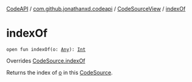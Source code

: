 [CodeAPI](../../index.md) / [com.github.jonathanxd.codeapi](../index.md) / [CodeSourceView](index.md) / [indexOf](.)

# indexOf

`open fun indexOf(o: `[`Any`](https://kotlinlang.org/api/latest/jvm/stdlib/kotlin/-any/index.html)`): `[`Int`](https://kotlinlang.org/api/latest/jvm/stdlib/kotlin/-int/index.html)

Overrides [CodeSource.indexOf](../-code-source/index-of.md)

Returns the index of [o](index-of.md#com.github.jonathanxd.codeapi.CodeSourceView$indexOf(kotlin.Any)/o) in this [CodeSource](../-code-source/index.md).

